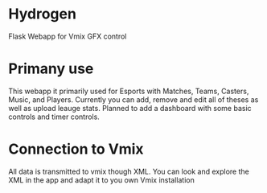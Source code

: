 # Hydrogen
Flask Webapp for Vmix GFX control
# Primany use
This webapp it primarily used for Esports with Matches, Teams, Casters, Music, and Players. 
Currently you can add, remove and edit all of theses as well as upload leauge stats.
Planned to add a dashboard with some basic controls and timer controls.
# Connection to Vmix
All data is transmitted to vmix though XML. You can look and explore the XML in the app and adapt it to you own Vmix installation
